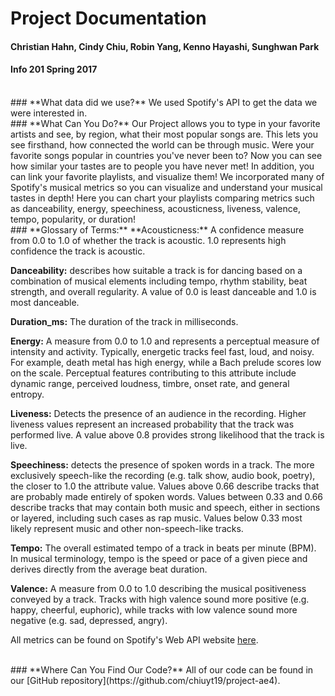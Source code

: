 # Project Documentation
####  Christian Hahn, Cindy Chiu, Robin Yang, Kenno Hayashi, Sunghwan Park
####  Info 201 Spring 2017
<br>
### **What data did we use?**
We used Spotify's API to get the data we were interested in.
<br>
### **What Can You Do?**
Our Project allows you to type in your favorite artists and see, by region,
what their most popular songs are. This lets you see firsthand, how connected
the world can be through music. Were your favorite songs popular in countries
you've never been to? Now you can see how similar your tastes are to people
you have never met!
In addition, you can link your favorite playlists, and visualize them!
We incorporated many of Spotify's musical metrics so you can visualize and
understand your musical tastes in depth! Here you can chart your playlists
comparing metrics such as danceability, energy, speechiness, acousticness,
liveness, valence, tempo, popularity, or duration!  
<br>
### **Glossary of Terms:**
**Acousticness:** A confidence measure from 0.0 to 1.0 of whether the track is acoustic. 1.0 represents high confidence the track is acoustic.

**Danceability:** describes how suitable a track is for dancing based on a combination of musical elements including tempo, rhythm stability, beat strength, and overall regularity. A value of 0.0 is least danceable and 1.0 is most danceable.

**Duration_ms:** The duration of the track in milliseconds.

**Energy:** A measure from 0.0 to 1.0 and represents a perceptual measure of intensity and activity. Typically, energetic tracks feel fast, loud, and noisy. For example, death metal has high energy, while a Bach prelude scores low on the scale. Perceptual features contributing to this attribute include dynamic range, perceived loudness, timbre, onset rate, and general entropy.

**Liveness:** Detects the presence of an audience in the recording. Higher liveness values represent an increased probability that the track was performed live. A value above 0.8 provides strong likelihood that the track is live.

**Speechiness:** detects the presence of spoken words in a track. The more exclusively speech-like the recording (e.g. talk show, audio book, poetry), the closer to 1.0 the attribute value. Values above 0.66 describe tracks that are probably made entirely of spoken words. Values between 0.33 and 0.66 describe tracks that may contain both music and speech, either in sections or layered, including such cases as rap music. Values below 0.33 most likely represent music and other non-speech-like tracks.

**Tempo:** The overall estimated tempo of a track in beats per minute (BPM). In musical terminology, tempo is the speed or pace of a given piece and derives directly from the average beat duration.

**Valence:** A measure from 0.0 to 1.0 describing the musical positiveness conveyed by a track. Tracks with high valence sound more positive (e.g. happy, cheerful, euphoric), while tracks with low valence sound more negative (e.g. sad, depressed, angry).

All metrics can be found on Spotify's Web API website [here](https://developer.spotify.com/web-api/get-audio-features/).

<br>
### **Where Can You Find Our Code?**
All of our code can be found in our [GitHub repository](https://github.com/chiuyt19/project-ae4).
